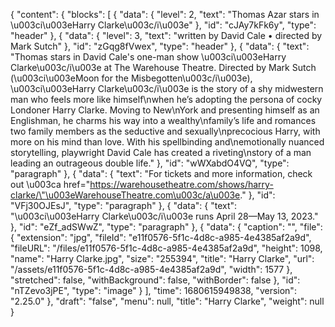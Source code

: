{
  "content": {
    "blocks": [
      {
        "data": {
          "level": 2,
          "text": "Thomas Azar stars in \u003ci\u003eHarry Clarke\u003c/i\u003e"
        },
        "id": "cJAy7kFk6y",
        "type": "header"
      },
      {
        "data": {
          "level": 3,
          "text": "written by David Cale • directed by Mark Sutch"
        },
        "id": "zGqg8fVwex",
        "type": "header"
      },
      {
        "data": {
          "text": "Thomas stars in David Cale's one-man show \u003ci\u003eHarry Clarke\u003c/i\u003e at The Warehouse Theatre. Directed by Mark Sutch (\u003ci\u003eMoon for the Misbegotten\u003c/i\u003e), \u003ci\u003eHarry Clarke\u003c/i\u003e is the story of a shy midwestern man who feels more like himself\nwhen he’s adopting the persona of cocky Londoner Harry Clarke. Moving to New\nYork and presenting himself as an Englishman, he charms his way into a wealthy\nfamily’s life and romances two family members as the seductive and sexually\nprecocious Harry, with more on his mind than love. With his spellbinding and\nemotionally nuanced storytelling, playwright David Cale has created a riveting\nstory of a man leading an outrageous double life."
        },
        "id": "wWXabdO4VQ",
        "type": "paragraph"
      },
      {
        "data": {
          "text": "For tickets and more information, check out \u003ca href=\"https://warehousetheatre.com/shows/harry-clarke/\"\u003eWarehouseTheatre.com\u003c/a\u003e."
        },
        "id": "VFj30OJEsJ",
        "type": "paragraph"
      },
      {
        "data": {
          "text": "\u003ci\u003eHarry Clarke\u003c/i\u003e runs April 28—May 13, 2023."
        },
        "id": "eZf_adSWwZ",
        "type": "paragraph"
      },
      {
        "data": {
          "caption": "",
          "file": {
            "extension": "jpg",
            "fileId": "e11f0576-5f1c-4d8c-a985-4e4385af2a9d",
            "fileURL": "/files/e11f0576-5f1c-4d8c-a985-4e4385af2a9d",
            "height": 1098,
            "name": "Harry Clarke.jpg",
            "size": "255394",
            "title": "Harry Clarke",
            "url": "/assets/e11f0576-5f1c-4d8c-a985-4e4385af2a9d",
            "width": 1577
          },
          "stretched": false,
          "withBackground": false,
          "withBorder": false
        },
        "id": "nTZevo3jPE",
        "type": "image"
      }
    ],
    "time": 1680615949838,
    "version": "2.25.0"
  },
  "draft": "false",
  "menu": null,
  "title": "Harry Clarke",
  "weight": null
}